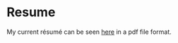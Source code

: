 # Resume
My current résumé can be seen [here](https://github.com/AaronBarge/Resume/blob/master/resumeAaronBarge.pdf) in a pdf file format.
